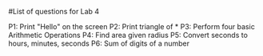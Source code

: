 #List of questions for Lab 4

P1: Print "Hello" on the screen
P2: Print triangle of *
P3: Perform four basic Arithmetic Operations
P4: Find area given radius
P5: Convert seconds to hours, minutes, seconds
P6: Sum of digits of a number
